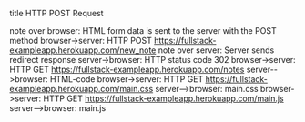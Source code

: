 title HTTP POST Request

note over browser: HTML form data is sent to the server with the POST method
browser->server: HTTP POST https://fullstack-exampleapp.herokuapp.com/new_note
note over server: Server sends redirect response
server->browser: HTTP status code 302
browser->server: HTTP GET https://fullstack-exampleapp.herokuapp.com/notes
server-->browser: HTML-code
browser->server: HTTP GET https://fullstack-exampleapp.herokuapp.com/main.css
server-->browser: main.css
browser->server: HTTP GET https://fullstack-exampleapp.herokuapp.com/main.js
server-->browser: main.js